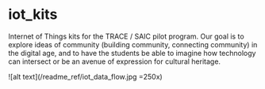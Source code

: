 # iot_kits
Internet of Things kits for the TRACE / SAIC pilot program.  Our goal is to explore ideas of community (building community, connecting community) in the digital age, and to have the students be able to imagine how technology can intersect or be an avenue of expression for cultural heritage.  

![alt text](/readme_ref/iot_data_flow.jpg =250x) 